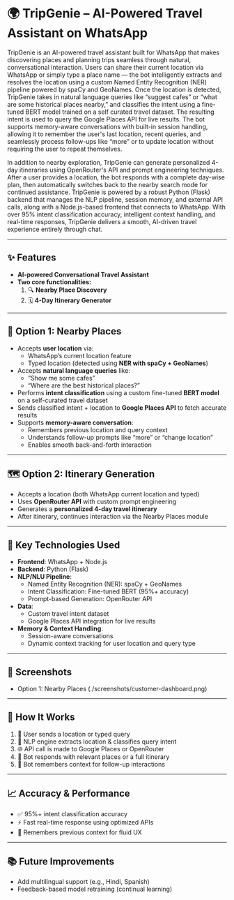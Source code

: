 # 🌍 TripGenie – AI-Powered Travel Assistant on WhatsApp

TripGenie is an AI-powered travel assistant built for WhatsApp that makes discovering places and planning trips seamless through natural, conversational interaction. Users can share their current location via WhatsApp or simply type a place name — the bot intelligently extracts and resolves the location using a custom Named Entity Recognition (NER) pipeline powered by spaCy and GeoNames. Once the location is detected, TripGenie takes in natural language queries like “suggest cafes” or “what are some historical places nearby,” and classifies the intent using a fine-tuned BERT model trained on a self curated travel dataset. The resulting intent is used to query the Google Places API for live results. The bot supports memory-aware conversations with built-in session handling, allowing it to remember the user's last location, recent queries, and seamlessly process follow-ups like “more” or to update location without requiring the user to repeat themselves.

In addition to nearby exploration, TripGenie can generate personalized 4-day itineraries using OpenRouter's API and prompt engineering techniques. After a user provides a location, the bot responds with a complete day-wise plan, then automatically switches back to the nearby search mode for continued assistance. TripGenie is powered by a robust Python (Flask) backend that manages the NLP pipeline, session memory, and external API calls, along with a Node.js-based frontend that connects to WhatsApp. With over 95% intent classification accuracy, intelligent context handling, and real-time responses, TripGenie delivers a smooth, AI-driven travel experience entirely through chat.

---

## ✨ Features

- **AI-powered Conversational Travel Assistant**
- **Two core functionalities:**
  1. 🔍 **Nearby Place Discovery**
  2. 🗓️ **4-Day Itinerary Generator**

---

## 💬 Option 1: Nearby Places

- Accepts **user location** via:
  - WhatsApp’s current location feature
  - Typed location (detected using **NER with spaCy + GeoNames**)
- Accepts **natural language queries** like:
  - “Show me some cafes”
  - “Where are the best historical places?”
- Performs **intent classification** using a custom fine-tuned **BERT model** on a self-curated travel dataset
- Sends classified intent + location to **Google Places API** to fetch accurate results
- Supports **memory-aware conversation**:
  - Remembers previous location and query context
  - Understands follow-up prompts like “more” or “change location”
  - Enables smooth back-and-forth interaction

---

## 🗺️ Option 2: Itinerary Generation

- Accepts a location (both WhatsApp current location and typed)
- Uses **OpenRouter API** with custom prompt engineering
- Generates a **personalized 4-day travel itinerary**
- After itinerary, continues interaction via the Nearby Places module

---

## 🧠 Key Technologies Used

- **Frontend**: WhatsApp + Node.js
- **Backend**: Python (Flask)
- **NLP/NLU Pipeline**:
  - Named Entity Recognition (NER): spaCy + GeoNames
  - Intent Classification: Fine-tuned BERT (95%+ accuracy)
  - Prompt-based Generation: OpenRouter API
- **Data**:
  - Custom travel intent dataset
  - Google Places API integration for live results
- **Memory & Context Handling**:
  - Session-aware conversations
  - Dynamic context tracking for user location and query type

---

## 📸 Screenshots

 - Option 1: Nearby Places
(./screenshots/customer-dashboard.png)

---

## 🚀 How It Works

1. 🧭 User sends a location or typed query
2. 🧠 NLP engine extracts location & classifies query intent
3. 🌐 API call is made to Google Places or OpenRouter
4. 💬 Bot responds with relevant places or a full itinerary
5. 🔄 Bot remembers context for follow-up interactions

---

## 📈 Accuracy & Performance

- ✅ 95%+ intent classification accuracy
- ⚡ Fast real-time response using optimized APIs
- 🧠 Remembers previous context for fluid UX

---

## 📚 Future Improvements

- Add multilingual support (e.g., Hindi, Spanish)
- Feedback-based model retraining (continual learning)
